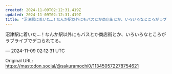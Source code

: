 ```yaml
---
created: 2024-11-09T02:12:31.419Z
updated: 2024-11-09T02:12:31.419Z
title: "沼津駅に着いた…！なんか駅以外にもバスとか商店街とか、いろいろなところがラブライ[...]"
---
```


<p>沼津駅に着いた…！なんか駅以外にもバスとか商店街とか、いろいろなところがラブライブでデコられてる。</p>

&mdash; 2024-11-09 02:12:31 UTC

Original URL: https://mastodon.social/@sakuramochi0/113450572278754621

